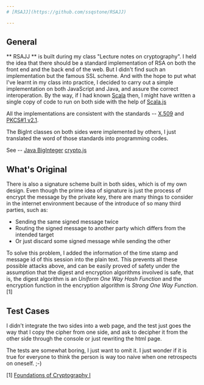 ```yaml
---
# [RSAJJ](https://github.com/ssqstone/RSAJJ)

---
```


## General
** RSAJJ ** is built during my class "Lecture notes on cryptography". I held the idea that there should be a standard implementation of RSA on both the front end and the back end of the web. But I didn't find such an implementation but the famous SSL scheme. And with the hope to put what I've learnt in my class into practice, I decided to carry out a simple implementation on both JavaScript and Java, and assure the correct interoperation. By the way, if I had known [Scala](http://www.scala-lang.org/) then, I might have written a single copy of code to run on both side with the help of [Scala.js](http://www.scala-js.org/)

All the implementations are consistent with the standards -- [X.509](https://en.wikipedia.org/wiki/X.509) and [PKCS#1 v2.1](https://en.wikipedia.org/wiki/PKCS#1_v2.1). 

The BigInt classes on both sides were implemented by others, I just translated the word of those standards into programming codes. 

See -- 
[Java BigInteger](https://docs.oracle.com/javase/7/docs/api/java/math/BigInteger.html)
[crypto.js](https://github.com/wwwtyro/cryptico.git)

## What's Original
There is also a signature scheme built in both sides, which is of my own design. Even though the prime idea of signature is just the process of encrypt the message by the private key, there are many things to consider in the internet environment because of the introduce of so many third parties, such as:

* Sending the same signed message twice
* Routing the signed message to another party which differs from the intended target
* Or just discard some signed message while sending the other

To solve this problem, I added the information of the time stamp and message id of this session into the plain text. This prevents all these possible attacks above, and can be easily proved of safety under the assumption that the digest and encryption algorithms involved is safe, that is, the digest algorithm is an *Uniform One Way Hash Function* and the encryption function in the encryption algorithm is *Strong One Way Function*. [1]

## Test Cases
I didn't integrate the two sides into a web page, and the test just goes the way that I copy the cipher from one side, and ask to decipher it from the other side through the console or just rewriting the html page. 

The tests are somewhat boring, I just want to omit it. I just wonder if it is true for everyone to think the person is way too naive when one retrospects on oneself. ;-)


[1] [Foundations of Cryptography I](https://www.amazon.com/Foundations-Cryptography-1-Basic-Tools/dp/0521035368/ref=pd_bxgy_14_img_2?_encoding=UTF8&psc=1&refRID=0AJZ76ERVYRVVPS37383)